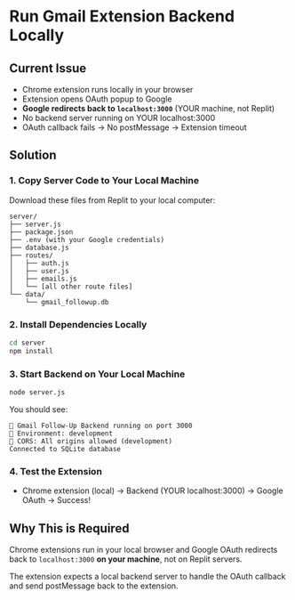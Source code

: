 # Run Gmail Extension Backend Locally

## Current Issue
- Chrome extension runs locally in your browser
- Extension opens OAuth popup to Google
- **Google redirects back to `localhost:3000`** (YOUR machine, not Replit)
- No backend server running on YOUR localhost:3000
- OAuth callback fails → No postMessage → Extension timeout

## Solution

### 1. Copy Server Code to Your Local Machine
Download these files from Replit to your local computer:
```
server/
├── server.js
├── package.json  
├── .env (with your Google credentials)
├── database.js
├── routes/
│   ├── auth.js
│   ├── user.js
│   ├── emails.js
│   └── [all other route files]
└── data/
    └── gmail_followup.db
```

### 2. Install Dependencies Locally
```bash
cd server
npm install
```

### 3. Start Backend on Your Local Machine
```bash
node server.js
```

You should see:
```
🚀 Gmail Follow-Up Backend running on port 3000
📱 Environment: development  
🔐 CORS: All origins allowed (development)
Connected to SQLite database
```

### 4. Test the Extension
- Chrome extension (local) → Backend (YOUR localhost:3000) → Google OAuth → Success!

## Why This is Required
Chrome extensions run in your local browser and Google OAuth redirects back to `localhost:3000` **on your machine**, not on Replit servers.

The extension expects a local backend server to handle the OAuth callback and send postMessage back to the extension.